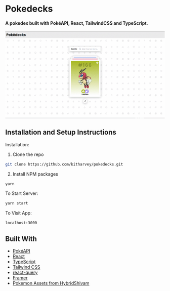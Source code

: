 # Pokedecks

#### A pokedex built with PokéAPI, React, TailwindCSS and TypeScript.

![GIF Screenshot](./src/Assets/screen.gif)


## Installation and Setup Instructions

Installation:

1. Clone the repo

```sh
git clone https://github.com/kitharvey/pokedecks.git

```
2. Install NPM packages

```sh
yarn
```


To Start Server:

```sh 
yarn start
```



To Visit App:

```sh 
localhost:3000
```


## Built With

- [PokéAPI](https://pokeapi.co/)
- [React](https://reactjs.org/)
- [TypeScript](https://www.typescriptlang.org/)
- [Tailwind CSS](https://tailwindcss.com/)
- [react-query](https://react-query.tanstack.com/)
- [Framer](https://www.framer.com/api/motion/)
- [Pokemon Assets from HybridShivam](https://github.com/HybridShivam/Pokemon)
